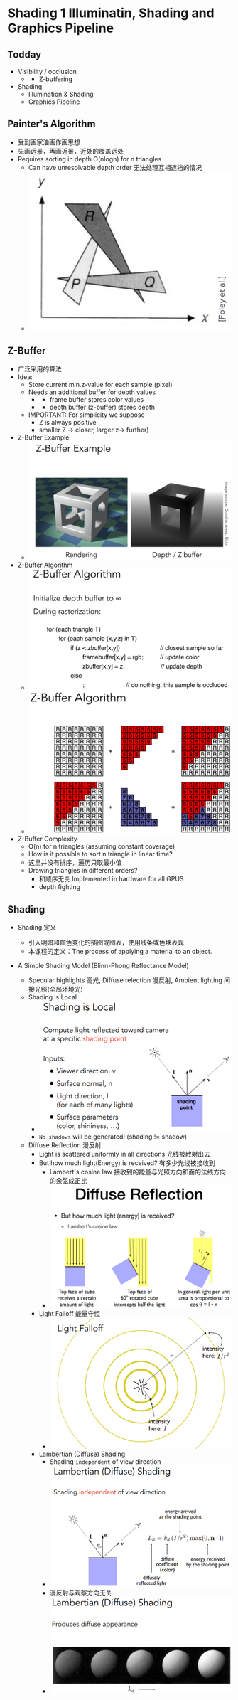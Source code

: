 # Shading 1 Illuminatin, Shading and Graphics Pipeline

## Todday
* Visibility / occlusion
  *  - Z-buffering
* Shading
  *  Illumination & Shading
  *  Graphics Pipeline
  
## Painter's Algorithm
* 受到画家油画作画思想
* 先画远景，再画近景，近处的覆盖远处
* Requires sorting in depth O(nlogn) for n triangles
  * Can have unresolvable depth order 无法处理互相遮挡的情况
  * ![](Media/着色_光照与基本着色模型/2020-12-31-00-14-50.png)

## Z-Buffer
* 广泛采用的算法
* Idea:
  * Store current min.z-value for each sample (pixel)
  * Needs an additional buffer for depth values
    * - frame buffer stores color values
    * - depth buffer (z-buffer) stores depth
  * IMPORTANT: For simplicity we suppose
    * Z is always positive
    * smaller Z -> closer, larger z-> further)
* Z-Buffer Example
  * ![](Media/着色_光照与基本着色模型/2020-12-31-00-19-28.png)
* Z-Buffer Algorithm
  * ![](Media/着色_光照与基本着色模型/2020-12-31-00-23-43.png)
  * ![](Media/着色_光照与基本着色模型/2020-12-31-00-24-18.png)
* Z-Buffer Complexity
  * O(n) for n triangles (assuming constant coverage)
  * How is it possible to sort n triangle in linear time?
  * 这里并没有排序，遍历只取最小值
  * Drawing triangles in different orders?
    * 和顺序无关 Implemented in hardware for all GPUS
    * depth fighting

## Shading
* Shading 定义
  * 引入明暗和颜色变化的插图或图表，使用线条或色块表现
  * 本课程的定义：The process of applying a material to an object.

* A Simple Shading Model (Blinn-Phong Reflectance Model)
  * Specular highlights 高光, Diffuse relection 漫反射, Ambient lighting 间接光照(全局环境光)
  * Shading is Local
    * ![](Media/着色_光照与基本着色模型/2021-02-07-16-44-52.png)
    * `No shadows` will be generated! (shading != shadow)
  * Diffuse Reflection 漫反射
    * Light is scattered uniformly in all directions 光线被散射出去
    * But how much light(Energy) is received? 有多少光线被接收到
      * Lambert's cosine law 接收到的能量与光照方向和面的法线方向的余弦成正比
      * ![](Media/着色_光照与基本着色模型/2021-02-07-17-20-48.png)
    * Light Falloff 能量守恒
      * ![](Media/着色_光照与基本着色模型/2021-02-07-17-25-55.png)
    * Lambertian (Diffuse) Shading
      * Shading `independent` of view direction
      * ![](Media/着色_光照与基本着色模型/2021-02-07-17-29-18.png)
      * 漫反射与观察方向无关
      * ![](Media/着色_光照与基本着色模型/2021-02-07-17-36-53.png)